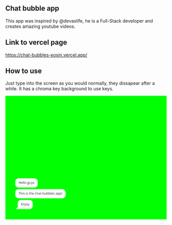 ## Chat bubble app 

This app was inspired by @devaslife, he is a Full-Stack developer and creates amazing youtube videos.

## Link to vercel page

https://chat-bubbles-eosin.vercel.app/

## How to use

Just type into the screen as you would normally, they dissapear after a while.
It has a chroma key background to use keys.

![Screenshot of My App](/public/chat.png)
